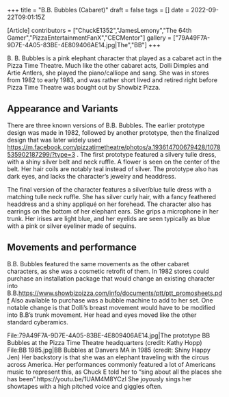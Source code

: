 +++
title = "B.B. Bubbles (Cabaret)"
draft = false
tags = []
date = 2022-09-22T09:01:15Z

[Article]
contributors = ["ChuckE1352","JamesLemony","The 64th Gamer","PizzaEntertainmentFanX","CECMentor"]
gallery = ["79A49F7A-9D7E-4A05-83BE-4E809406AE14.jpg|The","BB"]
+++

B. B. Bubbles is a pink elephant character that played as a cabaret act in the Pizza Time Theatre. Much like the other cabaret acts, Dolli Dimples and Artie Antlers, she played the piano/calliope  and sang. She was in stores from 1982 to early 1983, and was rather short lived and retired right before Pizza Time Theatre was bought out by Showbiz Pizza. 

## Appearance and Variants ##


There are three known versions of B.B. Bubbles. The earlier prototype design was made in 1982, followed by another prototype, then the finalized design that was later widely used <ref>https://m.facebook.com/pizzatimetheatre/photos/a.193614700679428/1078535902187299/?type=3 </ref>. The first prototype featured a silvery tulle dress, with a shiny silver belt and neck ruffle. A flower is seen on the center of the belt. Her hair coils are notably teal instead of silver. The prototype also has dark eyes, and lacks the character’s jewelry and headdress. 


The final version of the character features a silver/blue tulle dress with a matching tulle neck ruffle. She has silver curly hair, with a fancy feathered headdress and a shiny appliqué on her forehead. The character also has earrings on the bottom of her elephant ears. She grips a microphone in her trunk. Her irises are light blue, and her eyelids are seen typically as blue with a pink or silver eyeliner made of sequins.

## Movements and performance ##
B.B. Bubbles featured the same movements as the other cabaret characters, as she was a cosmetic retrofit of them. In 1982 stores could purchase an installation package that would change an existing character into B.B.<ref>https://www.showbizpizza.com/info/documents/ptt/ptt_promosheets.pdf</ref> Also available to purchase was a bubble machine to add to her set. One notable change is that Dolli’s breast movement would have to be modified into B.B’s trunk movement. Her head and eyes moved like the other standard cyberamics.

<gallery>
File:79A49F7A-9D7E-4A05-83BE-4E809406AE14.jpg|The prototype BB Bubbles at the Pizza Time Theatre headquarters (credit: Kathy Hopp)
File:BB 1985.jpg|BB Bubbles at Danvers MA in 1985 (credit: Shiny Happy Jen)
</gallery>Her backstory is that she was an elephant traveling with the circus across America. Her performances commonly featured a lot of Americans music to represent this, as Chuck E told her to “sing about all the places she has been”.<ref>https://youtu.be/1UAM4M8YCzI </ref> She joyously sings her showtapes with a high pitched voice and giggles often.